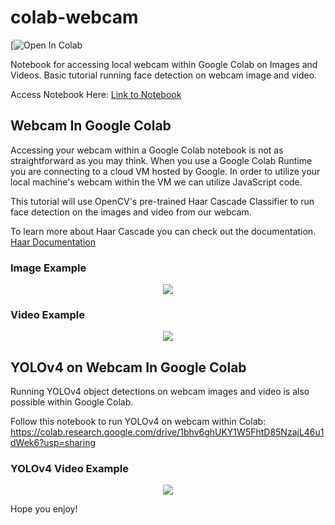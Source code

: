 # colab-webcam
[![Open In Colab](https://colab.research.google.com/drive/1bhv6ghUKY1W5FhtD85NzajL46u1dWek6?usp=sharing)

Notebook for accessing local webcam within Google Colab on Images and Videos. Basic tutorial running face detection on webcam image and video.

Access Notebook Here: [Link to Notebook](https://colab.research.google.com/drive/1QnC7lV7oVFk5OZCm75fqbLAfD9qBy9bw?usp=sharing)

## Webcam In Google Colab
Accessing your webcam within a Google Colab notebook is not as straightforward as you may think. When you use a Google Colab Runtime you are connecting to a cloud VM hosted by Google. In order to utilize your local machine's webcam within the VM we can utilize JavaScript code.

This tutorial will use OpenCV's pre-trained Haar Cascade Classifier to run face detection on the images and video from our webcam.

To learn more about Haar Cascade you can check out the documentation. [Haar Documentation](https://opencv-python-tutroals.readthedocs.io/en/latest/py_tutorials/py_objdetect/py_face_detection/py_face_detection.html)

### Image Example
<p align="center"><img src="image_example.png"\></p>

### Video Example
<p align="center"><img src="video_example.gif"\></p>

## YOLOv4 on Webcam In Google Colab
Running YOLOv4 object detections on webcam images and video is also possible within Google Colab.

Follow this notebook to run YOLOv4 on webcam within Colab: https://colab.research.google.com/drive/1bhv6ghUKY1W5FhtD85NzajL46u1dWek6?usp=sharing
### YOLOv4 Video Example
<p align="center"><img src="yolov4-webcam-demo.gif"\></p>

Hope you enjoy!
